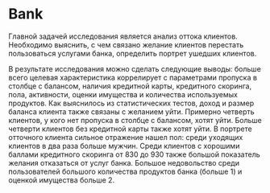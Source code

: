 # Bank
Главной задачей исследования является анализ оттока клиентов. Необходимо выяснить, с чем связано желание клиентов перестать пользоваться услугами банка, определить 
портрет ушедших клиентов. 

В результате исследования можно сделать следующие выводы: больше всего целевая характеристика коррелирует с параметрами пропуска в столбце с балансом, наличия 
кредитной карты, кредитного скоринга, пола, активности, оценки имущества и количества используемых продуктов. Как выяснилось из статистических тестов, доход и размер 
баланса клиента также связаны с желанием уйти. Примерно четверть клиентов, у кого нет пропуска в столбце с балансом, хотят уйти. Больше четверти клиентов без 
кредитной карты также хотят уйти. В портрете отточного клиента сильное отражение нашел пол: среди уходящих клиентов в два раза больше мужчин. Среди клиентов с 
хорошими баллами кредитного скоринга от 830 до 930 также большой показатель желания отказаться от услуг банка. Большое недовольство среди пользователей большого 
количества продуктов банка (больше 1) и оценкой имущества больше 2.
